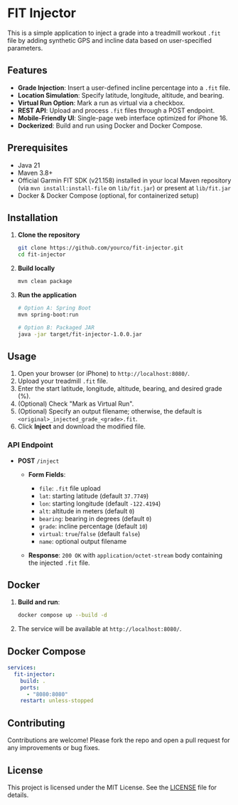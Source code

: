 # FIT Injector

This is a simple application to inject a grade into a treadmill workout `.fit` file by adding synthetic GPS and incline data based on user-specified parameters.

## Features

* **Grade Injection**: Insert a user-defined incline percentage into a `.fit` file.
* **Location Simulation**: Specify latitude, longitude, altitude, and bearing.
* **Virtual Run Option**: Mark a run as virtual via a checkbox.
* **REST API**: Upload and process `.fit` files through a POST endpoint.
* **Mobile-Friendly UI**: Single-page web interface optimized for iPhone 16.
* **Dockerized**: Build and run using Docker and Docker Compose.

## Prerequisites

* Java 21
* Maven 3.8+
* Official Garmin FIT SDK (v21.158) installed in your local Maven repository (via `mvn install:install-file` on `lib/fit.jar`) or present at `lib/fit.jar`
* Docker & Docker Compose (optional, for containerized setup)

## Installation

1. **Clone the repository**

   ```bash
   git clone https://github.com/yourco/fit-injector.git
   cd fit-injector
   ```

2. **Build locally**

   ```bash
   mvn clean package
   ```

3. **Run the application**

   ```bash
   # Option A: Spring Boot
   mvn spring-boot:run

   # Option B: Packaged JAR
   java -jar target/fit-injector-1.0.0.jar
   ```

## Usage

1. Open your browser (or iPhone) to `http://localhost:8080/`.
2. Upload your treadmill `.fit` file.
3. Enter the start latitude, longitude, altitude, bearing, and desired grade (%).
4. (Optional) Check "Mark as Virtual Run".
5. (Optional) Specify an output filename; otherwise, the default is `<original>_injected_grade_<grade>.fit`.
6. Click **Inject** and download the modified file.

### API Endpoint

* **POST** `/inject`

  * **Form Fields**:

    * `file`: `.fit` file upload
    * `lat`: starting latitude (default `37.7749`)
    * `lon`: starting longitude (default `-122.4194`)
    * `alt`: altitude in meters (default `0`)
    * `bearing`: bearing in degrees (default `0`)
    * `grade`: incline percentage (default `10`)
    * `virtual`: `true`/`false` (default `false`)
    * `name`: optional output filename
  * **Response**: `200 OK` with `application/octet-stream` body containing the injected `.fit` file.

## Docker

1. **Build and run**:

   ```bash
   docker compose up --build -d
   ```
2. The service will be available at `http://localhost:8080/`.

## Docker Compose

```yaml
services:
  fit-injector:
    build: .
    ports:
      - "8080:8080"
    restart: unless-stopped
```

## Contributing

Contributions are welcome! Please fork the repo and open a pull request for any improvements or bug fixes.

## License

This project is licensed under the MIT License. See the [LICENSE](LICENSE) file for details.
